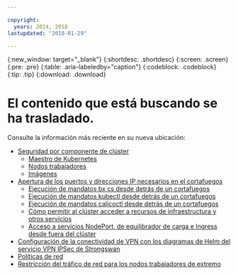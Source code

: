 ```yaml
---

copyright:
  years: 2014, 2018
lastupdated: "2018-01-29"

---
```


{:new_window: target="_blank"}
{:shortdesc: .shortdesc}
{:screen: .screen}
{:pre: .pre}
{:table: .aria-labeledby="caption"}
{:codeblock: .codeblock}
{:tip: .tip}
{:download: .download}

# El contenido que está buscando se ha trasladado.

Consulte la información más reciente en su nueva ubicación:
 - [Seguridad por componente de clúster](cs_secure.html#cluster)
   - [Maestro de Kubernetes](cs_secure.html#master)
   - [Nodos trabajadores](cs_secure.html#worker)
   - [Imágenes](cs_secure.html#images)
 - [Apertura de los puertos y direcciones IP necesarios en el cortafuegos](cs_firewall.html#firewall)
   - [Ejecución de mandatos bx cs desde detrás de un cortafuegos](cs_firewall.html#firewall_bx)
   - [Ejecución de mandatos kubectl desde detrás de un cortafuegos](cs_firewall.html#firewall_kubectl)
   - [Ejecución de mandatos calicoctl desde detrás de un cortafuegos](cs_firewall.html#firewall_calicoctl)
   - [Cómo permitir al clúster acceder a recursos de infraestructura y otros servicios](cs_firewall.html#firewall_outbound)
   - [Acceso a servicios NodePort, de equilibrador de carga e Ingress desde fuera del clúster](cs_firewall.html#firewall_inbound)
 - [Configuración de la conectividad de VPN con los diagramas de Helm del servicio VPN IPSec de Strongswan](cs_vpn.html#vpn)
 - [Políticas de red](cs_network_policy.html#network_policies)
 - [Restricción del tráfico de red para los nodos trabajadores de extremo](cs_edge.html#edge)



